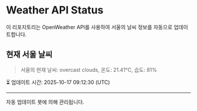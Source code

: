 
# Weather API Status

이 리포지토리는 OpenWeather API를 사용하여 서울의 날씨 정보를 자동으로 업데이트합니다.

## 현재 서울 날씨
> 서울의 현재 날씨: overcast clouds, 온도: 21.41°C, 습도: 81%

⏳ 업데이트 시간: 2025-10-17 09:12:30 (UTC)

---
자동 업데이트 봇에 의해 관리됩니다.
